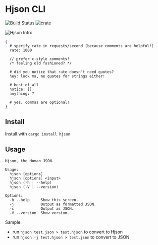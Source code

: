 # Hjson CLI

[![Build Status](https://github.com/hjson/hjson-rust/workflows/test/badge.svg)](https://github.com/hjson/hjson-rust/actions)
[![crate](https://img.shields.io/crates/v/serde-hjson.svg?style=flat-square)](https://crates.io/crates/hjson)

![Hjson Intro](https://hjson.github.io/hjson1.gif)

```
{
  # specify rate in requests/second (because comments are helpful!)
  rate: 1000

  // prefer c-style comments?
  /* feeling old fashioned? */

  # did you notice that rate doesn't need quotes?
  hey: look ma, no quotes for strings either!

  # best of all
  notice: []
  anything: ?

  # yes, commas are optional!
}
```

## Install

Install with `cargo install hjson`

## Usage

```
Hjson, the Human JSON.

Usage:
  hjson [options]
  hjson [options] <input>
  hjson (-h | --help)
  hjson (-V | --version)

Options:
  -h --help     Show this screen.
  -j            Output as formatted JSON.
  -c            Output as JSON.
  -V --version  Show version.
```

Sample:
- run `hjson test.json > test.hjson` to convert to Hjson
- run `hjson -j test.hjson > test.json` to convert to JSON
